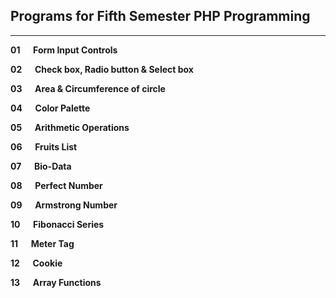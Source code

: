 ## Programs for Fifth Semester PHP Programming

---

**01 &emsp;		Form Input Controls**

**02 &emsp;		Check box, Radio button & Select box**

**03 &emsp;		Area & Circumference of circle**

**04 &emsp;		Color Palette**

**05 &emsp;		Arithmetic Operations**

**06 &emsp;		Fruits List**

**07 &emsp;		Bio-Data**

**08 &emsp;		Perfect Number**

**09 &emsp;		Armstrong Number**

**10 &emsp;		Fibonacci Series**

**11 &emsp;		Meter Tag**

**12 &emsp;		Cookie**

**13 &emsp;		Array Functions**
